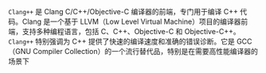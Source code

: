`Clang++` 是 Clang C/C++/Objective-C 编译器的前端，专门用于编译 C++ 代码。Clang 是一个基于 LLVM（Low Level Virtual Machine）项目的编译器前端，支持多种编程语言，包括 C、C++、Objective-C 和 Objective-C++。
`Clang++` 特别强调为 C++ 提供了快速的编译速度和准确的错误诊断。它是 GCC（GNU Compiler Collection）的一个流行替代品，特别是在需要高性能编译器的场景下